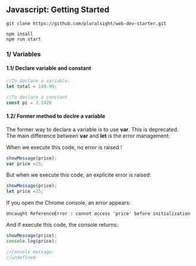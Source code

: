 ## Javascript: Getting Started


```console
git clone https://github.com/pluralsight/web-dev-starter.git
```

 ```console
 npm insall
 npm run start
 ```


### 1/ Variables

#### 1.1/ Declare variable and constant

```js
//To declare a variable:
let total = 149.99;

//To declare a constant
const pi = 3.1426
```

#### 1.2/ Former method to declre a variable

The former way to declare a variable is to use __var__. This is deprecated.  
The main difference between __var__ and __let__ is the error management:

When we execute this code, no error is raised !

```js
showMessage(price);
var price =25;
```

But when we execute this code, an explicite error is raised:

```js
showMessage(price);
let price =25;
```

If you open the Chrome console, an error appears:

```log
Uncaught ReferenceError : cannot access 'price' before initialization
```

And if execute this code, the console returns:
```js
showMessage(price);
console.log(price);

//Console message:
//undefined
```



